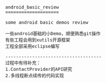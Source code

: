 
<pre>
android_basic_review
====================

some android basic demos review

一些android基础的小Demo，顺便熟悉git操作
有些工程会用到xutils开源框架
工程全部采用eclipse编写

------------------------------------
过程中有待补充：
1.ContactProvider的API研究
2.多线程断点续传的代码实现
</pre>